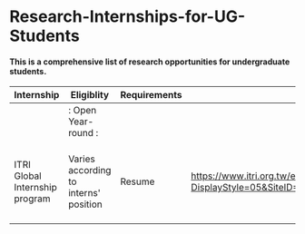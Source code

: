 # Research-Internships-for-UG-Students

#### This is a comprehensive list of research opportunities for undergraduate students.

| Internship | Eligiblity | Requirements |	Link	| Country	| Duration |
| --- | --- | --- | --- |  --- |  --- |  
|| :                         Open Year-round                          : ||
| ITRI Global Internship program |	Varies according to interns' position |	Resume	| https://www.itri.org.tw/english/ListStyle.aspx?DisplayStyle=05&SiteID=1&MmmID=617731531432246346 | 	Taiwan |	10 weeks (can extend to 04-06 months)|
